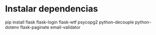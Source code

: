 # Instalar dependencias
pip install flask flask-login flask-wtf psycopg2  python-decouple python-dotenv flask-paginate email-validator
